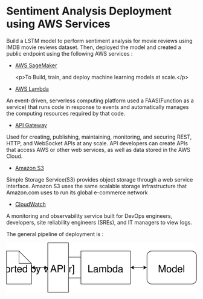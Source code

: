 
[image1]: ./WebAppDiagram.svg "Deployment Pipeline"

# Sentiment Analysis Deployment using AWS Services

Build a LSTM model to perform sentiment analysis for movie reviews using IMDB movie reviews dataset. Then, deployed the model and created a public endpoint using the following AWS services : 

- [AWS SageMaker](https://console.aws.amazon.com/sagemaker/home)

  &lt;p&gt;To Build, train, and deploy machine learning models at scale.&lt;/p&gt;
- [AWS Lambda](https://console.aws.amazon.com/lambda/home)

An event-driven, serverless computing platform used a FAAS(Function as a service) that runs code in response to events and automatically manages the computing resources required by that code.
- [API Gateway](https://console.aws.amazon.com/apigateway/main/apis) 

Used for creating, publishing, maintaining, monitoring, and securing REST, HTTP, and WebSocket APIs at any scale. API developers can create APIs that access AWS or other web services, as well as data stored in the AWS Cloud.
- [Amazon S3](https://s3.console.aws.amazon.com/s3/home)

Simple Storage Service(S3) provides object storage through a web service interface. Amazon S3 uses the same scalable storage infrastructure that Amazon.com uses to run its global e-commerce network
- [CloudWatch](https://console.aws.amazon.com/cloudwatch/home)

A monitoring and observability service built for DevOps engineers, developers, site reliability engineers (SREs), and IT managers to view logs.

The general pipeline of deployment is :

![Deployment Pipeline][image1]
